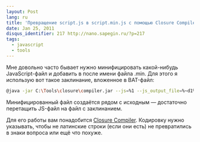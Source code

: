 ```yaml
---
layout: Post
lang: ru
title: 'Превращение script.js в script.min.js с помощью Closure Compiler'
date: Jan 25, 2011
disqus_identifier: 217 http://nano.sapegin.ru/?p=217
tags:
  - javascript
  - tools
---
```


Мне довольно часто бывает нужно минифицировать какой-нибудь JavaScript-файл и добавить в после имени файла .min. Для этого я использую вот такое заклинание, вложенное в BAT-файл:

```bash
@java -jar C:\Tools\closure\compiler.jar --js=%1 --js_output_file=%~d1%~p1%~n1.min%~x1 --charset=utf8
```

Минифицированный файл создаётся рядом с исходным — достаточно перетащить JS-файл на файл с заклинанием.

Для его работы вам понадобится [Closure Compiler](https://developers.google.com/closure/compiler/?csw=1). Кодировку нужно указывать, чтобы не латинские строки (если они есть) не превратились в знаки вопроса или ещё что похуже.
